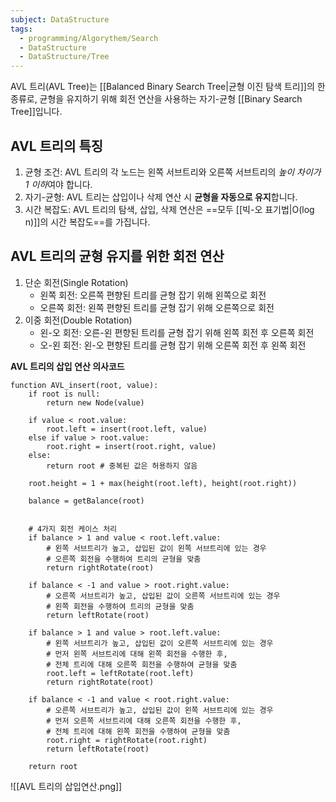 ```yaml
---
subject: DataStructure
tags:
  - programming/Algorythem/Search
  - DataStructure
  - DataStructure/Tree
---
```

AVL 트리(AVL Tree)는 [[Balanced Binary Search Tree|균형 이진 탐색 트리]]의 한 종류로, 균형을 유지하기 위해 회전 연산을 사용하는 자기-균형 [[Binary Search Tree]]입니다.

## AVL 트리의 특징
1. 균형 조건: AVL 트리의 각 노드는 왼쪽 서브트리와 오른쪽 서브트리의 *높이 차이가 1 이하*여야 합니다.
2. 자기-균형: AVL 트리는 삽입이나 삭제 연산 시 **균형을 자동으로 유지**합니다.
3. 시간 복잡도: AVL 트리의 탐색, 삽입, 삭제 연산은 ==모두 [[빅-오 표기법|O(log n)]]의 시간 복잡도==를 가집니다.

## AVL 트리의 균형 유지를 위한 회전 연산
1. 단순 회전(Single Rotation)
   - 왼쪽 회전: 오른쪽 편향된 트리를 균형 잡기 위해 왼쪽으로 회전
   - 오른쪽 회전: 왼쪽 편향된 트리를 균형 잡기 위해 오른쪽으로 회전
2. 이중 회전(Double Rotation)
   - 왼-오 회전: 오른-왼 편향된 트리를 균형 잡기 위해 왼쪽 회전 후 오른쪽 회전
   - 오-왼 회전: 왼-오 편향된 트리를 균형 잡기 위해 오른쪽 회전 후 왼쪽 회전

**AVL 트리의 삽입 연산 의사코드**
```
function AVL_insert(root, value):
    if root is null:
        return new Node(value)
    
    if value < root.value:
        root.left = insert(root.left, value)
    else if value > root.value:
        root.right = insert(root.right, value)
    else:
        return root # 중복된 값은 허용하지 않음
    
    root.height = 1 + max(height(root.left), height(root.right))
    
    balance = getBalance(root)
    
    
	# 4가지 회전 케이스 처리
    if balance > 1 and value < root.left.value:
        # 왼쪽 서브트리가 높고, 삽입된 값이 왼쪽 서브트리에 있는 경우
        # 오른쪽 회전을 수행하여 트리의 균형을 맞춤
        return rightRotate(root)
        
    if balance < -1 and value > root.right.value:
        # 오른쪽 서브트리가 높고, 삽입된 값이 오른쪽 서브트리에 있는 경우
        # 왼쪽 회전을 수행하여 트리의 균형을 맞춤
        return leftRotate(root)
        
    if balance > 1 and value > root.left.value:
        # 왼쪽 서브트리가 높고, 삽입된 값이 오른쪽 서브트리에 있는 경우
        # 먼저 왼쪽 서브트리에 대해 왼쪽 회전을 수행한 후,
        # 전체 트리에 대해 오른쪽 회전을 수행하여 균형을 맞춤
        root.left = leftRotate(root.left)
        return rightRotate(root)
        
    if balance < -1 and value < root.right.value:
        # 오른쪽 서브트리가 높고, 삽입된 값이 왼쪽 서브트리에 있는 경우
        # 먼저 오른쪽 서브트리에 대해 오른쪽 회전을 수행한 후,
        # 전체 트리에 대해 왼쪽 회전을 수행하여 균형을 맞춤
        root.right = rightRotate(root.right)
        return leftRotate(root)
    
    return root
```
![[AVL 트리의 삽입연산.png]]